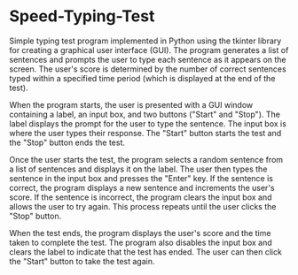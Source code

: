 # Speed-Typing-Test

Simple typing test program implemented in Python using the tkinter library for creating a graphical user interface (GUI). The program generates a list of sentences and prompts the user to type each sentence as it appears on the screen. The user's score is determined by the number of correct sentences typed within a specified time period (which is displayed at the end of the test).

When the program starts, the user is presented with a GUI window containing a label, an input box, and two buttons ("Start" and "Stop"). The label displays the prompt for the user to type the sentence. The input box is where the user types their response. The "Start" button starts the test and the "Stop" button ends the test.

Once the user starts the test, the program selects a random sentence from a list of sentences and displays it on the label. The user then types the sentence in the input box and presses the "Enter" key. If the sentence is correct, the program displays a new sentence and increments the user's score. If the sentence is incorrect, the program clears the input box and allows the user to try again. This process repeats until the user clicks the "Stop" button.

When the test ends, the program displays the user's score and the time taken to complete the test. The program also disables the input box and clears the label to indicate that the test has ended. The user can then click the "Start" button to take the test again.
